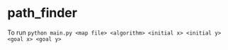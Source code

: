 # path_finder


To run ``` python main.py <map file> <algorithm> <initial x> <initial y> <goal x> <goal y> ```